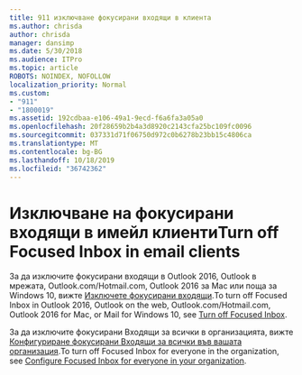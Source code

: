 ```yaml
---
title: 911 изключване фокусирани входящи в клиента
ms.author: chrisda
author: chrisda
manager: dansimp
ms.date: 5/30/2018
ms.audience: ITPro
ms.topic: article
ROBOTS: NOINDEX, NOFOLLOW
localization_priority: Normal
ms.custom:
- "911"
- "1800019"
ms.assetid: 192cdbaa-e106-49a1-9ecd-f6a6fa3a05a0
ms.openlocfilehash: 20f28659b2b4a3d8920c2143cfa25bc109fc0096
ms.sourcegitcommit: 037331d71f06750d972c0b6278b23bb15c4806ca
ms.translationtype: MT
ms.contentlocale: bg-BG
ms.lasthandoff: 10/18/2019
ms.locfileid: "36742362"
---
```

# <a name="turn-off-focused-inbox-in-email-clients"></a><span data-ttu-id="24e58-102">Изключване на фокусирани входящи в имейл клиенти</span><span class="sxs-lookup"><span data-stu-id="24e58-102">Turn off Focused Inbox in email clients</span></span>

<span data-ttu-id="24e58-103">За да изключите фокусирани входящи в Outlook 2016, Outlook в мрежата, Outlook.com/Hotmail.com, Outlook 2016 за Mac или поща за Windows 10, вижте [Изключете фокусирани входящи](https://support.office.com/article/f714d94d-9e63-4217-9ccb-6cb2986aa1b2.aspx).</span><span class="sxs-lookup"><span data-stu-id="24e58-103">To turn off Focused Inbox in Outlook 2016, Outlook on the web, Outlook.com/Hotmail.com, Outlook 2016 for Mac, or Mail for Windows 10, see [Turn off Focused Inbox](https://support.office.com/article/f714d94d-9e63-4217-9ccb-6cb2986aa1b2.aspx).</span></span>

<span data-ttu-id="24e58-104">За да изключите фокусирани Входящи за всички в организацията, вижте [Конфигуриране фокусирани Входящи за всички във вашата организация](https://docs.microsoft.com/office365/admin/setup/configure-focused-inbox).</span><span class="sxs-lookup"><span data-stu-id="24e58-104">To turn off Focused Inbox for everyone in the organization, see [Configure Focused Inbox for everyone in your organization](https://docs.microsoft.com/office365/admin/setup/configure-focused-inbox).</span></span>
